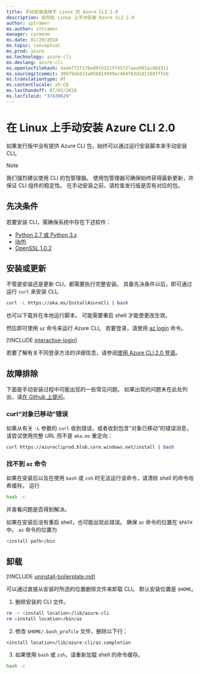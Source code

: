 ```yaml
---
title: 手动安装适用于 Linux 的 Azure CLI 2.0
description: 如何在 Linux 上手动安装 Azure CLI 2.0
author: sptramer
ms.author: sttramer
manager: carmonm
ms.date: 01/29/2018
ms.topic: conceptual
ms.prod: azure
ms.technology: azure-cli
ms.devlang: azure-cli
ms.openlocfilehash: dade772f178ed9fd321ff45727aea991acd6d311
ms.sourcegitcommit: 308f9eb433a05b814999ac404f63d181169fffeb
ms.translationtype: HT
ms.contentlocale: zh-CN
ms.lasthandoff: 07/03/2018
ms.locfileid: "37439629"
---
```

# <a name="install-azure-cli-20-on-linux-manually"></a>在 Linux 上手动安装 Azure CLI 2.0

如果发行版中没有提供 Azure CLI 包，始终可以通过运行安装脚本来手动安装 CLI。

> [!NOTE]
> 我们强烈建议使用 CLI 的包管理器。 使用包管理器可确保始终获得最新更新，并保证 CLI 组件的稳定性。 在手动安装之前，请检查发行版是否有对应的包。

## <a name="prerequisites"></a>先决条件

若要安装 CLI，需确保系统中存在下述软件：

* [Python 2.7 或 Python 3.x](https://www.python.org/downloads/)
* [libffi](https://sourceware.org/libffi/)
* [OpenSSL 1.0.2](https://www.openssl.org/source/)

## <a name="install-or-update"></a>安装或更新

不管是安装还是更新 CLI，都需要执行完整安装。 具备先决条件以后，即可通过运行 `curl` 来安装 CLI。

```bash
curl -L https://aka.ms/InstallAzureCli | bash
```

也可以下载并在本地运行脚本。 可能需要重启 shell 才能使更改生效。 

然后即可使用 `az` 命令来运行 Azure CLI。 若要登录，请使用 [az login](/cli/azure/reference-index#az-login) 命令。

[!INCLUDE [interactive-login](includes/interactive-login.md)]

若要了解有关不同登录方法的详细信息，请参阅[使用 Azure CLI 2.0 登录](authenticate-azure-cli.md)。

## <a name="troubleshooting"></a>故障排除

下面是手动安装过程中可能出现的一些常见问题。 如果出现的问题未在此处列出，请[在 Github 上提问](https://github.com/Azure/azure-cli/issues)。
### <a name="curl-object-moved-error"></a>curl“对象已移动”错误

如果从有关 `-L` 参数的 `curl` 收到错误，或者收到包含“对象已移动”的错误消息，请尝试使用完整 URL 而不是 `aka.ms` 重定向：

```bash
curl https://azurecliprod.blob.core.windows.net/install | bash
```

### <a name="az-command-not-found"></a>找不到 `az` 命令

如果在安装后以及在使用 `bash` 或 `zsh` 时无法运行该命令，请清除 shell 的命令哈希缓存。 运行

```bash
hash -r
```

并查看问题是否得到解决。

如果在安装后没有重启 shell，也可能出现此错误。 确保 `az` 命令的位置在 `$PATH` 中。 `az` 命令的位置为

```bash
<install path>/bin
```

## <a name="uninstall"></a>卸载

[!INCLUDE [uninstall-boilerplate.md](includes/uninstall-boilerplate.md)]

可以通过直接从安装时所选的位置删除文件来卸载 CLI。 默认安装位置是 `$HOME`。

1. 删除安装的 CLI 文件。

  ```bash
  rm -r <install location>/lib/azure-cli
  rm <install location>/bin/az
  ```
2. 修改 `$HOME/.bash_profile` 文件，删除以下行：

  ```text
  <install location>/lib/azure-cli/az.completion
  ```

3. 如果使用 `bash` 或 `zsh`，请重新加载 shell 的命令缓存。

  ```bash
  hash -r
  ```
